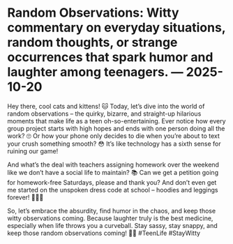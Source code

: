 # Random Observations: Witty commentary on everyday situations, random thoughts, or strange occurrences that spark humor and laughter among teenagers. — 2025-10-20

Hey there, cool cats and kittens! 🐱 Today, let’s dive into the world of random observations – the quirky, bizarre, and straight-up hilarious moments that make life as a teen oh-so-entertaining. Ever notice how every group project starts with high hopes and ends with one person doing all the work? 🙄 Or how your phone only decides to die when you’re about to text your crush something smooth? 😳 It’s like technology has a sixth sense for ruining our game!

And what’s the deal with teachers assigning homework over the weekend like we don’t have a social life to maintain? 📚 Can we get a petition going for homework-free Saturdays, please and thank you? And don’t even get me started on the unspoken dress code at school – hoodies and leggings forever! 💁🏽‍♀️

So, let’s embrace the absurdity, find humor in the chaos, and keep those witty observations coming. Because laughter truly is the best medicine, especially when life throws you a curveball. Stay sassy, stay snappy, and keep those random observations coming! 💫✨ #TeenLife #StayWitty